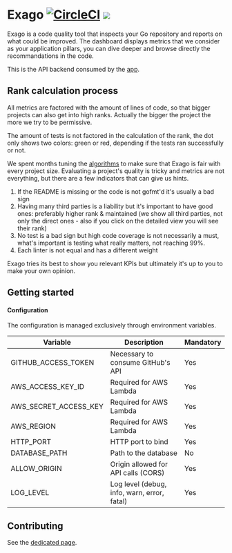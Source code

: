 # Exago [![CircleCI](https://circleci.com/gh/jgautheron/exago.svg?style=svg)](https://circleci.com/gh/jgautheron/exago) [![](https://badge.imagelayers.io/jgautheron/exago:latest.svg)](https://imagelayers.io/?images=jgautheron/exago:latest 'Get your own badge on imagelayers.io')

Exago is a code quality tool that inspects your Go repository and reports on what could be improved. The dashboard displays metrics that we consider as your application pillars, you can dive deeper and browse directly the recommandations in the code.

This is the API backend consumed by the [app](https://github.com/jgautheron/exago-app).

## Rank calculation process

All metrics are factored with the amount of lines of code, so that bigger projects can also get into high ranks. Actually the bigger the project the more we try to be permissive.

The amount of tests is not factored in the calculation of the rank, the dot only shows two colors: green or red, depending if the tests ran successfully or not.

We spent months tuning the [algorithms](https://docs.google.com/spreadsheets/d/150xwGQVrY-3qH8-VNDqCDzcQRC0wsIG7-uMps-fXQB0/edit?usp=sharing) to make sure that Exago is fair with every project size. Evaluating a project's quality is tricky and metrics are not everything, but there are a few indicators that can give us hints.

1. If the README is missing or the code is not gofmt'd it's usually a bad sign
2. Having many third parties is a liability but it's important to have good ones: preferably higher rank & maintained (we show all third parties, not only the direct ones - also if you click on the detailed view you will see their rank)
3. No test is a bad sign but high code coverage is not necessarily a must, what's important is testing what really matters, not reaching 99%.
4. Each linter is not equal and has a different weight

Exago tries its best to show you relevant KPIs but ultimately it's up to you to make your own opinion.

## Getting started

#### Configuration

The configuration is managed exclusively through environment variables.

Variable               | Description | Mandatory
---------------- | ------ | ------------
GITHUB_ACCESS_TOKEN       | Necessary to consume GitHub's API | Yes
AWS_ACCESS_KEY_ID        | Required for AWS Lambda | Yes
AWS_SECRET_ACCESS_KEY     | Required for AWS Lambda | Yes
AWS_REGION     | Required for AWS Lambda | Yes
HTTP_PORT      | HTTP port to bind | Yes
DATABASE_PATH      | Path to the database | No
ALLOW_ORIGIN   | Origin allowed for API calls (CORS) | Yes
LOG_LEVEL   | Log level (debug, info, warn, error, fatal) | Yes

## Contributing

See the [dedicated page](CONTRIBUTING.md).
